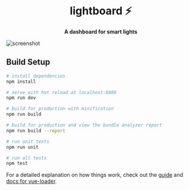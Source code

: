 <h1 align="center">lightboard ⚡</h1>
<p align="center">
  <strong>A dashboard for smart lights</strong>
</p>

![screenshot](https://i.imgur.com/54ZtpT8.png)

## Build Setup

``` bash
# install dependencies
npm install

# serve with hot reload at localhost:8080
npm run dev

# build for production with minification
npm run build

# build for production and view the bundle analyzer report
npm run build --report

# run unit tests
npm run unit

# run all tests
npm test
```

For a detailed explanation on how things work, check out the [guide](http://vuejs-templates.github.io/webpack/) and [docs for vue-loader](http://vuejs.github.io/vue-loader).
